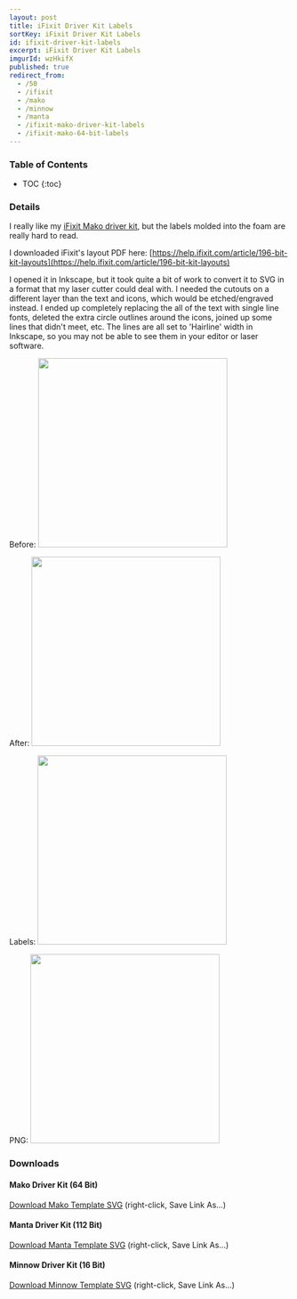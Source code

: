 ```yaml
---
layout: post
title: iFixit Driver Kit Labels
sortKey: iFixit Driver Kit Labels
id: ifixit-driver-kit-labels
excerpt: iFixit Driver Kit Labels
imgurId: wzHkifX
published: true
redirect_from:
  - /50
  - /ifixit
  - /mako
  - /minnow
  - /manta
  - /ifixit-mako-driver-kit-labels
  - /ifixit-mako-64-bit-labels
---
```


<h3>Table of Contents</h3>

- TOC
{:toc}

### Details

I really like my [iFixit Mako driver kit](https://amzn.to/3G3txky), but the labels molded into the foam are really hard to read.

I downloaded iFixit's layout PDF here: [https://help.ifixit.com/article/196-bit-kit-layouts](https://help.ifixit.com/article/196-bit-kit-layouts)

I opened it in Inkscape, but it took quite a bit of work to convert it to SVG in a format that my laser cutter could deal with. I needed the cutouts on a different layer than the text and icons, which would be etched/engraved instead. I ended up completely replacing the all of the text with single line fonts, deleted the extra circle outlines around the icons, joined up some lines that didn't meet, etc.  The lines are all set to 'Hairline' width in Inkscape, so you may not be able to see them in your editor or laser software.

Before:
<a target="_blank" href="https://imgur.com/lCNBCFK.png"><img src="https://imgur.com/lCNBCFK.png" style="width:340px" class="img-responsive" /></a>

After:
<a target="_blank" href="https://imgur.com/wzHkifX.png"><img src="https://imgur.com/wzHkifX.png" style="width:340px" class="img-responsive" /></a>

Labels:
<a target="_blank" href="https://imgur.com/PVXPoSN.png"><img src="https://imgur.com/PVXPoSN.png" style="width:340px" class="img-responsive" /></a>

PNG:
<a target="_blank" href="https://imgur.com/C5880Dc.png"><img src="https://imgur.com/C5880Dc.png" style="width:340px" class="img-responsive" /></a>

### Downloads

#### Mako Driver Kit (64 Bit)

<a class="btn btn-success" href="/images/ifixit-mako-64-bit-labels.svg">Download Mako Template SVG</a> (right-click, Save Link As...)

#### Manta Driver Kit (112 Bit)

<a class="btn btn-success" href="/images/ifixit-manta-112-bit-labels.svg">Download Manta Template SVG</a> (right-click, Save Link As...)

#### Minnow Driver Kit (16 Bit)

<a class="btn btn-success" href="/images/ifixit-minnow-16-bit-labels.svg">Download Minnow Template SVG</a> (right-click, Save Link As...)
